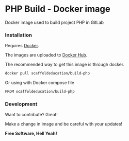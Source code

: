 # PHP Build - Docker image

Docker image used to build project PHP in GitLab

### Installation

Requires [Docker](https://www.docker.com/get-started).

The images are uploaded to [Docker Hub](https://hub.docker.com/r/scaffoldeducation/build-php).

The recommended way to get this image is through docker.

```sh
docker pull scaffoldeducation/build-php
```

Or using with Docker compose file

```sh
FROM scaffoldeducation/build-php
```

### Development

Want to contribute? Great!

Make a change in image and be careful with your updates!

**Free Software, Hell Yeah!**
